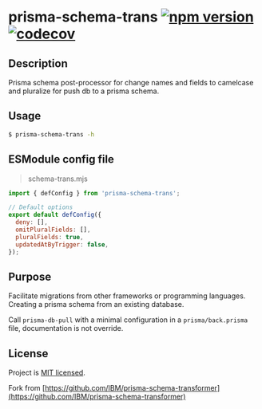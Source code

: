# prisma-schema-trans [![npm version](https://badge.fury.io/js/prisma-schema-trans.svg)](https://www.npmjs.com/package/prisma-schema-trans) [![codecov](https://codecov.io/gh/botika/prisma-schema-transformer/branch/master/graph/badge.svg?token=5AQGYN30DL)](https://codecov.io/gh/botika/prisma-schema-transformer)

## Description

Prisma schema post-processor for change names and fields to camelcase and pluralize for push db to a prisma schema.

## Usage

```bash
$ prisma-schema-trans -h
```

## ESModule config file

> schema-trans.mjs

```javascript
import { defConfig } from 'prisma-schema-trans';

// Default options
export default defConfig({
  deny: [],
  omitPluralFields: [],
  pluralFields: true,
  updatedAtByTrigger: false,
});
```

## Purpose

Facilitate migrations from other frameworks or programming languages.
Creating a prisma schema from an existing database.

Call `prisma-db-pull` with a minimal configuration in a `prisma/back.prisma` file, documentation is not override.

## License

Project is [MIT licensed](./LICENSE).

Fork from [https://github.com/IBM/prisma-schema-transformer](https://github.com/IBM/prisma-schema-transformer)
